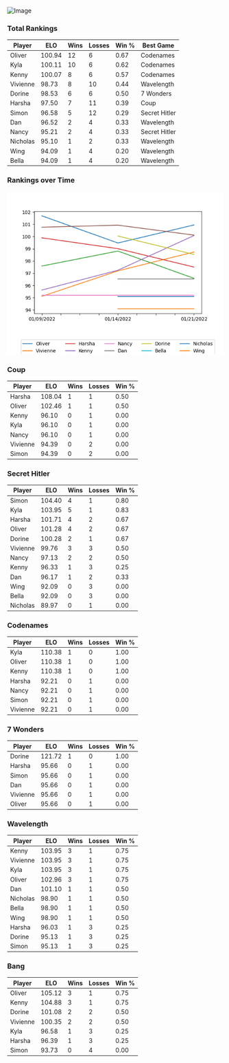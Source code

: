 
![Image](https://media.architecturaldigest.com/photos/618036966ba9675f212cc805/16:9/w_2560%2Cc_limit/SquidGame_Season1_Episode1_00_44_44_16.jpg)

### Total Rankings

| Player | ELO | Wins | Losses | Win % | Best Game |
| --- | --- | --- | --- | --- | --- |
| Oliver | 100.94 | 12 | 6 | 0.67 | Codenames |
| Kyla | 100.11 | 10 | 6 | 0.62 | Codenames |
| Kenny | 100.07 | 8 | 6 | 0.57 | Codenames |
| Vivienne | 98.73 | 8 | 10 | 0.44 | Wavelength |
| Dorine | 98.53 | 6 | 6 | 0.50 | 7 Wonders |
| Harsha | 97.50 | 7 | 11 | 0.39 | Coup |
| Simon | 96.58 | 5 | 12 | 0.29 | Secret Hitler |
| Dan | 96.52 | 2 | 4 | 0.33 | Wavelength |
| Nancy | 95.21 | 2 | 4 | 0.33 | Secret Hitler |
| Nicholas | 95.10 | 1 | 2 | 0.33 | Wavelength |
| Wing | 94.09 | 1 | 4 | 0.20 | Wavelength |
| Bella | 94.09 | 1 | 4 | 0.20 | Wavelength |

### Rankings over Time
![Image](rankings.png)

### Coup

| Player | ELO | Wins | Losses | Win % |
| --- | --- | --- | --- | --- |
| Harsha | 108.04  | 1 | 1 | 0.50 |
| Oliver | 102.46  | 1 | 1 | 0.50 |
| Kenny | 96.10  | 0 | 1 | 0.00 |
| Kyla | 96.10  | 0 | 1 | 0.00 |
| Nancy | 96.10  | 0 | 1 | 0.00 |
| Vivienne | 94.39  | 0 | 2 | 0.00 |
| Simon | 94.39  | 0 | 2 | 0.00 |

### Secret Hitler

| Player | ELO | Wins | Losses | Win % |
| --- | --- | --- | --- | --- |
| Simon | 104.40  | 4 | 1 | 0.80 |
| Kyla | 103.95  | 5 | 1 | 0.83 |
| Harsha | 101.71  | 4 | 2 | 0.67 |
| Oliver | 101.28  | 4 | 2 | 0.67 |
| Dorine | 100.28  | 2 | 1 | 0.67 |
| Vivienne | 99.76  | 3 | 3 | 0.50 |
| Nancy | 97.13  | 2 | 2 | 0.50 |
| Kenny | 96.33  | 1 | 3 | 0.25 |
| Dan | 96.17  | 1 | 2 | 0.33 |
| Wing | 92.09  | 0 | 3 | 0.00 |
| Bella | 92.09  | 0 | 3 | 0.00 |
| Nicholas | 89.97  | 0 | 1 | 0.00 |

### Codenames

| Player | ELO | Wins | Losses | Win % |
| --- | --- | --- | --- | --- |
| Kyla | 110.38  | 1 | 0 | 1.00 |
| Oliver | 110.38  | 1 | 0 | 1.00 |
| Kenny | 110.38  | 1 | 0 | 1.00 |
| Harsha | 92.21  | 0 | 1 | 0.00 |
| Nancy | 92.21  | 0 | 1 | 0.00 |
| Simon | 92.21  | 0 | 1 | 0.00 |
| Vivienne | 92.21  | 0 | 1 | 0.00 |

### 7 Wonders

| Player | ELO | Wins | Losses | Win % |
| --- | --- | --- | --- | --- |
| Dorine | 121.72  | 1 | 0 | 1.00 |
| Harsha | 95.66  | 0 | 1 | 0.00 |
| Simon | 95.66  | 0 | 1 | 0.00 |
| Dan | 95.66  | 0 | 1 | 0.00 |
| Vivienne | 95.66  | 0 | 1 | 0.00 |
| Oliver | 95.66  | 0 | 1 | 0.00 |

### Wavelength

| Player | ELO | Wins | Losses | Win % |
| --- | --- | --- | --- | --- |
| Kenny | 103.95  | 3 | 1 | 0.75 |
| Vivienne | 103.95  | 3 | 1 | 0.75 |
| Kyla | 103.95  | 3 | 1 | 0.75 |
| Oliver | 102.96  | 3 | 1 | 0.75 |
| Dan | 101.10  | 1 | 1 | 0.50 |
| Nicholas | 98.90  | 1 | 1 | 0.50 |
| Bella | 98.90  | 1 | 1 | 0.50 |
| Wing | 98.90  | 1 | 1 | 0.50 |
| Harsha | 96.03  | 1 | 3 | 0.25 |
| Dorine | 95.13  | 1 | 3 | 0.25 |
| Simon | 95.13  | 1 | 3 | 0.25 |

### Bang

| Player | ELO | Wins | Losses | Win % |
| --- | --- | --- | --- | --- |
| Oliver | 105.12  | 3 | 1 | 0.75 |
| Kenny | 104.88  | 3 | 1 | 0.75 |
| Dorine | 101.08  | 2 | 2 | 0.50 |
| Vivienne | 100.35  | 2 | 2 | 0.50 |
| Kyla | 96.58  | 1 | 3 | 0.25 |
| Harsha | 96.39  | 1 | 3 | 0.25 |
| Simon | 93.73  | 0 | 4 | 0.00 |